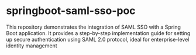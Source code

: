 # springboot-saml-sso-poc
This repository demonstrates the integration of SAML SSO with a Spring Boot application. It provides a step-by-step implementation guide for setting up secure authentication using SAML 2.0 protocol, ideal for enterprise-level identity management
